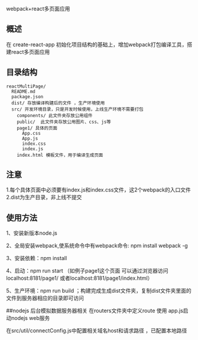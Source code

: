 webpack+react多页面应用


## 概述
在 create-react-app 初始化项目结构的基础上，增加webpack打包编译工具，搭建react多页面应用


## 目录结构

```
reactMultiPage/
  README.md 
  package.json
  dist/ 存放编译构建后的文件 ，生产环境使用
  src/ 开发环境目录，只是开发时候使用，上线生产环境不需要打包
    components/ 此文件夹存放公用组件
    public/  此文件夹存放公用图片、css、js等
    page1/ 具体的页面
      App.css
      App.js 
      index.css 
      index.js
    index.html 模板文件，用于编译生成页面    
```

## 注意
1.每个具体页面中必须要有index.js和index.css文件，这2个webpack的入口文件
2.dist为生产目录，非上线不提交

## 使用方法

1、安装新版本node.js

2、全局安装webpack,使系统命令中有webpack命令: npm install webpack -g

3、安装依赖：npm install

4、启动：npm run start （如例子page1这个页面 可以通过浏览器访问 localhost:8181/page1/ 或者localhost:8181/page1/index.html）

5、生产环境：npm run build ；构建完成生成dist文件夹，复制dist文件夹里面的文件到服务器相应的目录即可访问



##nodejs 后台模拟数据服务器相关
在routers文件夹中定义route
使用 app.js启动nodejs web服务

在src/util/connectConfig.js中配置相关域名host和请求路径 ，已配置本地路径